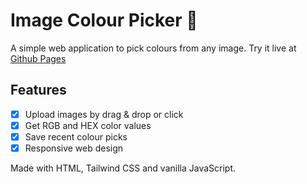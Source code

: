 # Image Colour Picker 🎨

A simple web application to pick colours from any image. Try it live at [Github Pages](https://airi103.github.io/image-colour-picker/)

## Features

- [x] Upload images by drag & drop or click
- [x] Get RGB and HEX color values
- [x] Save recent colour picks
- [x] Responsive web design

Made with HTML, Tailwind CSS and vanilla JavaScript.
